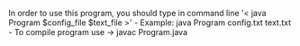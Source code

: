 In order to use this program, you should type in command line
                         '< java Program $config_file $text_file >'
                      - Example: java Program config.txt text.txt
                       - To compile program use
                         -> javac Program.java
